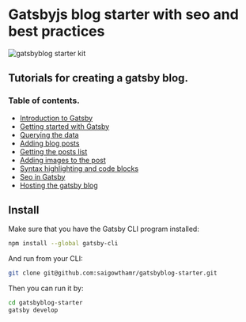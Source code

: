 # Gatsbyjs blog starter with seo and best practices


![gatsbyblog starter kit](https://i.imgur.com/TyXI76p.png)


## Tutorials for creating a gatsby blog.

### Table of contents.

- [Introduction to Gatsby](https://reactgo.com/gatsbyblog/introductiongatsby/)
- [Getting started with Gatsby](https://reactgo.com/gatsbyblog/gettingstarted/)
- [Querying the data](https://reactgo.com/gatsbyblog/queringdata/)
- [Adding blog posts](https://reactgo.com/gatsbyblog/addingblogposts/)
- [Getting the posts list](https://reactgo.com/gatsbyblog/gettinglist/)
- [Adding images to the post](https://reactgo.com/gatsbyblog/addingimages/)
- [Syntax highlighting and code blocks](https://reactgo.com/gatsbyblog/syntaxhighlighting/)
- [Seo in Gatsby](https://reactgo.com/gatsbyblog/seogatsby/)
- [Hosting the gatsby blog](https://reactgo.com/gatsbyblog/hostinggatsbysite/)



## Install

Make sure that you have the Gatsby CLI program installed:

```sh
npm install --global gatsby-cli
```

And run from your CLI:

```sh
git clone git@github.com:saigowthamr/gatsbyblog-starter.git
```

Then you can run it by:

```sh
cd gatsbyblog-starter
gatsby develop
```
